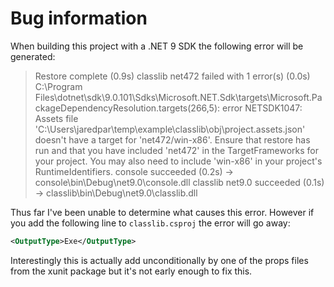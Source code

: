 # Bug information

When building this project with a .NET 9 SDK the following error will be generated:

> Restore complete (0.9s)
  classlib net472 failed with 1 error(s) (0.0s)
    C:\Program Files\dotnet\sdk\9.0.101\Sdks\Microsoft.NET.Sdk\targets\Microsoft.PackageDependencyResolution.targets(266,5): error NETSDK1047: Assets file 'C:\Users\jaredpar\temp\example\classlib\obj\project.assets.json' doesn't have a target for 'net472/win-x86'. Ensure that restore has run and that you have included 'net472' in the TargetFrameworks for your project. You may also need to include 'win-x86' in your project's RuntimeIdentifiers.
  console succeeded (0.2s) → console\bin\Debug\net9.0\console.dll
  classlib net9.0 succeeded (0.1s) → classlib\bin\Debug\net9.0\classlib.dll

Thus far I've been unable to determine what causes this error. However if you add the following line to `classlib.csproj` the error will go away:

```xml
<OutputType>Exe</OutputType>
```

Interestingly this is actually add unconditionally by one of the props files from the xunit package but it's not early enough to fix this.